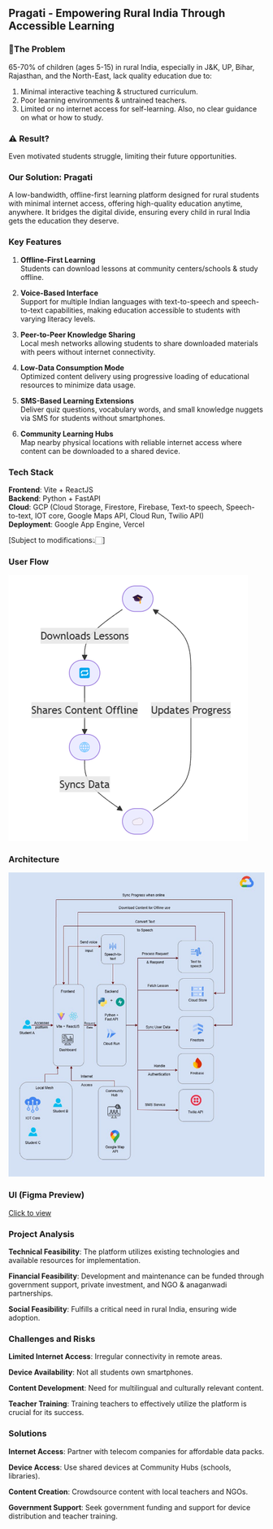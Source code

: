 ## Pragati - Empowering Rural India Through Accessible Learning

### 🔴The Problem
65-70% of children (ages 5-15) in rural India, especially in J&K, UP, Bihar, Rajasthan, and the North-East, lack quality education due to:
 1. Minimal interactive teaching & structured curriculum.
 2. Poor learning environments & untrained teachers.
 3. Limited or no internet access for self-learning. Also, no clear guidance on what or how to study.

### ⚠️ Result?
Even motivated students struggle, limiting their future opportunities.

### Our Solution: Pragati
 A low-bandwidth, offline-first learning platform designed for rural students with minimal internet access, offering high-quality education
 anytime, anywhere. It bridges the digital divide, ensuring every child in rural India gets the education they deserve.

### Key Features

1. **Offline-First Learning** <br/>
Students can download lessons at community centers/schools & study offline.

2. **Voice-Based Interface** <br/>
Support for multiple Indian languages with text-to-speech and speech-to-text capabilities, making education accessible to students with varying literacy levels.

3. **Peer-to-Peer Knowledge Sharing** <br/>
Local mesh networks allowing students to share downloaded materials with peers without internet connectivity.

4. **Low-Data Consumption Mode** <br/>
Optimized content delivery using progressive loading of educational resources to minimize data usage.

5. **SMS-Based Learning Extensions** <br/>
Deliver quiz questions, vocabulary words, and small knowledge nuggets via SMS for students without smartphones.

6. **Community Learning Hubs** <br/>
Map nearby physical locations with reliable internet access where content can be downloaded to a shared device.

### Tech Stack

**Frontend**: Vite + ReactJS <br/>
**Backend**: Python + FastAPI <br/>
**Cloud**: GCP (Cloud Storage, Firestore, Firebase, Text-to speech, Speech-to-text, IOT core, Google Maps API, Cloud Run, Twilio API) <br/>
**Deployment**: Google App Engine, Vercel

[Subject to modifications👆🏻]

### User Flow

![user-flow](image.png)

### Architecture

![architecture](architecture.jpg)

### UI (Figma Preview)

[Click to view](https://www.figma.com/proto/YWgkillSyTKhsZ2wVhcuSb/Untitled?node-id=1-2&t=7mMhk02TVvS7DhSm-1&scaling=scale-down&content-scaling=fixed&page-id=0%3A1&starting-point-node-id=1%3A2&show-proto-sidebar=1)

### Project Analysis

 **Technical Feasibility**: The platform utilizes existing technologies and available resources for implementation. <br/>

 **Financial Feasibility**: Development and maintenance can be funded through government support, private investment, and NGO & anaganwadi
 partnerships. <br/>

 **Social Feasibility**: Fulfills a critical need in rural India, ensuring wide adoption.

### Challenges and Risks

 **Limited Internet Access**: Irregular connectivity in
 remote areas. <br/>

 **Device Availability**: Not all students own smartphones. <br/>

 **Content Development**: Need for multilingual and culturally relevant content.

  **Teacher Training**: Training teachers to effectively utilize the platform is crucial for its success.

### Solutions

 **Internet Access**: Partner with telecom companies for affordable
 data packs. <br/>

 **Device Access**:  Use shared devices at Community Hubs (schools,
 libraries). <br/>

 **Content Creation**: Crowdsource content with local teachers and
 NGOs.

  **Government Support**: Seek government funding and support
 for device distribution and teacher training.



